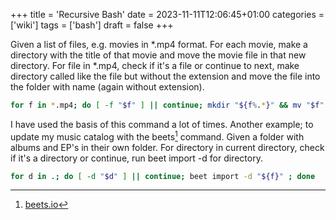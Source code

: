 +++
title = 'Recursive Bash'
date = 2023-11-11T12:06:45+01:00
categories = ['wiki']
tags = ['bash']
draft = false
+++

Given a list of files, e.g. movies in *.mp4 format.
For each movie, make a directory with the title of that movie and move the movie file in that new directory. For file in *.mp4, check if it's a file or continue to next, make directory called like the file but without the extension and move the file into the folder with name (again without extension).

```bash
for f in *.mp4; do [ -f "$f" ] || continue; mkdir "${f%.*}" && mv "$f" "${f%.*}"; done
```

I have used the basis of this command a lot of times. Another example; to update my music catalog with the beets[^1] command. Given a folder with albums and EP's in their own folder. For directory in current directory, check if it's a directory or continue, run beet import -d for directory.

```bash
for d in .; do [ -d "$d" ] || continue; beet import -d "${f}" ; done
```
[^1]: [beets.io](https://beets.io/)

